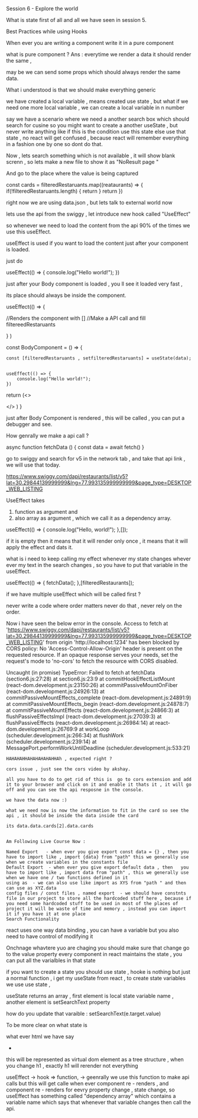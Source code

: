 Session 6 - Explore the world 

What is state first of all and all we have seen in session 5.

Best Practices while using Hooks 

When ever you are writing a component write it in a pure component 

what is pure component ?  Ans : everytime we render a data it should render the same , 

may be we can send some props which should always render the same data. 

What i understood is that we should make everything generic 

we have created a local variable , means created use state , but what if we need one more local variable , we can create a local variable in n number 

say we have a scenario where we need a another search box which should search for cusine 
so you might want to create a another useState , but never write anything like if this is the condition use this state else use that state , no react will get confused , because react will remember everything in a fashion one by one so dont do that.

Now , lets search something which is not available , it will show blank screnn , so lets make a new file to show it as "NoResult page "


And go to the place where the value is being captured 

 const cards = filteredRestaruants.map((reataurants) => {
        if(!filteredRestaruants.length) { return <noResultsComponent/>}
        return <CardComponent restraunt = {reataurants} key={reataurants.id}/>
    })

right now we are using data.json , but lets talk to external world now 

lets use the api from the swiggy , let introduce new hook called "UseEffect"

so whenever we need to load the content from the api 90% of the times we use this useEffect.

useEffect is used if you want to load the content just after your component is loaded.

just do 

useEffect(() => {
    console.log("Hello world!");
}) 

just after your Body component is loaded , you ll see it loaded very fast , 

its place should always be inside the component.

useEffect(() => { 

//Renders the component with []
//Make a API call and fill filtereedRestaruants

} )

const BodyComponent = () => {

    const [filteredRestaruants , setfilteredRestaruants] = useState(data);


    useEffect(() => {
        console.log("Hello world!");
    })

   return (<>
    <div>
        <SearchBar setfilteredRestaruants={setfilteredRestaruants}/>
    </div>
    <div className="card-container">
        <CardContainer filteredRestaruants={filteredRestaruants}/>
    </div>
    </> )
}

just after Body Component is rendered , this will be called , you can put a debugger and see.

How genrally we make a api call ? 

async function fetchData () {
    const data = await fetch()
}


go to swiggy and search for v5 in the network tab , and take that api link , we will use that today.

https://www.swiggy.com/dapi/restaurants/list/v5?lat=30.29844139999999&lng=77.993135999999999&page_type=DESKTOP_WEB_LISTING

UseEffect takes 

1. function as argument and 
2. also array as argument  , which we call it as a dependency array.

useEffect(() => {
    console.log("Hello, world!");
},[]);

if it is empty then it means that it will render only once , it means that it will apply the effect and dats it.

what is i need to keep calling my effect whenever my state changes whever ever my text in the search changes , so you have to put that variable in the useEffect.

useEffect(() => {
    fetchData();
},[filteredRestaurants]);

if we have multiple useEffect which will be called first ? 

never write a code where order matters never do that , never rely on the order.


Now i have seen the below error in the console.
Access to fetch at 'https://www.swiggy.com/dapi/restaurants/list/v5?lat=30.29844139999999&lng=77.993135999999999&page_type=DESKTOP_WEB_LISTING' from origin 'http://localhost:1234' has been blocked by CORS policy: No 'Access-Control-Allow-Origin' header is present on the requested resource. If an opaque response serves your needs, set the request's mode to 'no-cors' to fetch the resource with CORS disabled.

Uncaught (in promise) TypeError: Failed to fetch
    at fetchData (section6.js:27:28)
    at section6.js:23:9
    at commitHookEffectListMount (react-dom.development.js:23150:26)
    at commitPassiveMountOnFiber (react-dom.development.js:24926:13)
    at commitPassiveMountEffects_complete (react-dom.development.js:24891:9)
    at commitPassiveMountEffects_begin (react-dom.development.js:24878:7)
    at commitPassiveMountEffects (react-dom.development.js:24866:3)
    at flushPassiveEffectsImpl (react-dom.development.js:27039:3)
    at flushPassiveEffects (react-dom.development.js:26984:14)
    at react-dom.development.js:26769:9
    at workLoop (scheduler.development.js:266:34)
    at flushWork (scheduler.development.js:239:14)
    at MessagePort.performWorkUntilDeadline (scheduler.development.js:533:21)



    HAHAHAHHAHAHAHAHAHHAh , expected right ? 

    cors issue , just see the cors video by akshay.

    all you have to do to get rid of this is  go to cors extension and add it to your browser and click on it and enable it thats it , it will go off and you can see the api resposne in the console.

    we have the data now :) 

    what we need now is now the information to fit in the card so see the api , it should be inside the data inside the card 

    its data.data.cards[2].data.cards


    Am Following Live Course Now : 

    Named Export   - when ever you give export const data = {} , then you have to import like , import {data} from "path" this we generally use when we create variables in the constants file
    Default Export  - when ever you give export default data , then   you have to import like , import data from "path" , this we generally use when we have one / two functions defined in it 
    using as  - we can also use like import as XYS from "path " and then can use as XYZ.data
    config files / const files , named export  - we should have constnts file in our project to store all the hardcoded stuff here , because if you need some hardcoded stuff to be used in most of the places of project it will be waste of time and memory , instead you can import it if you have it at one place
    Search Functionality



react uses one way data binding , you can have a variable but you also need to have 
control of modifying it

Onchnage whavtere yuo are chaging you should make sure that change go to the value 
property
 every component in react maintains the state , you can put all the varialbles in that state 

 if you want to create a state you should use state , hooke is nothing but just a normal function , i get my useState from react , to create state variables we use use state , 

 useState returns an array , first element is local state variable name , another element is setSearchText property

 how do you update that varaible : setSearchText(e.target.value)  



 To be more clear on what state is 

 what ever html we have say 

 <div>
 <ul>
 <li>
 </div>

 this will be represented as virtual dom element as a tree structure , when you change h1 , exactly h1 will rerender not everything


 useEffect -> hook => function,  -> geenrally we use this function to make api calls but this will get calle when ever component re - renders , and component re - renders for eevry property change , state change, so useEffect has something called "dependency array" which contains a variable name which says that whenever that variable changes then call the api.






